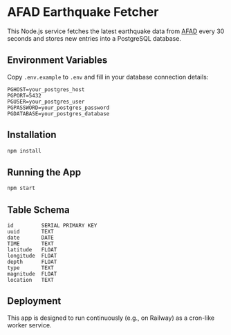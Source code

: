 # AFAD Earthquake Fetcher

This Node.js service fetches the latest earthquake data from [AFAD](https://deprem.afad.gov.tr/last-earthquakes.html) every 30 seconds and stores new entries into a PostgreSQL database.

## Environment Variables
Copy `.env.example` to `.env` and fill in your database connection details:

```
PGHOST=your_postgres_host
PGPORT=5432
PGUSER=your_postgres_user
PGPASSWORD=your_postgres_password
PGDATABASE=your_postgres_database
```

## Installation
```bash
npm install
```

## Running the App
```bash
npm start
```

## Table Schema
```
id         SERIAL PRIMARY KEY
uuid       TEXT
date       DATE
TIME       TEXT
latitude   FLOAT
longitude  FLOAT
depth      FLOAT
type       TEXT
magnitude  FLOAT
location   TEXT
```

## Deployment
This app is designed to run continuously (e.g., on Railway) as a cron-like worker service.
